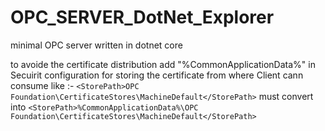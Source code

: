 # OPC_SERVER_DotNet_Explorer
minimal OPC server written in dotnet core


to avoide the certificate distribution add "%CommonApplicationData%\" in Secuirit configuration for storing the certificate from where Client cann consume
like :-  ```<StorePath>OPC Foundation\CertificateStores\MachineDefault</StorePath>```   must convert into 
                                    ```<StorePath>%CommonApplicationData%\OPC Foundation\CertificateStores\MachineDefault</StorePath>```
